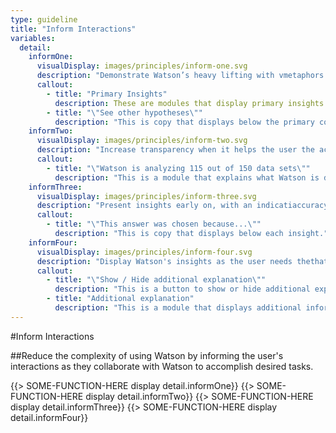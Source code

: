 ```yaml
---
type: guideline
title: "Inform Interactions"
variables:
  detail:
    informOne:
      visualDisplay: images/principles/inform-one.svg
      description: "Demonstrate Watson’s heavy lifting with vmetaphors and indications of the actions Watson takes."
      callout:
        - title: "Primary Insights"
          description: These are modules that display primary insights.
        - title: "\"See other hypotheses\""
          description: "This is copy that displays below the primary content."
    informTwo:
      visualDisplay: images/principles/inform-two.svg
      description: "Increase transparency when it helps the user the accuracy of the insights Watson returns."
      callout:
        - title: "\"Watson is analyzing 115 out of 150 data sets\""
          description: "This is a module that explains what Watson is doing."
    informThree: 
      visualDisplay: images/principles/inform-three.svg
      description: "Present insights early on, with an indicatiaccuracy or obscurity."
      callout:
        - title: "\"This answer was chosen because...\""
          description: "This is copy that displays below each insight."
    informFour:
      visualDisplay: images/principles/inform-four.svg
      description: "Display Watson's insights as the user needs thethat interfaces aren't cluttered or overwhelming."
      callout:
        - title: "\"Show / Hide additional explanation\""
          description: "This is a button to show or hide additional explanation."
        - title: "Additional explanation"
          description: "This is a module that displays additional information."
---
```


#Inform Interactions

##Reduce the complexity of using Watson by informing the user's interactions as they collaborate with Watson to accomplish desired tasks.

{{> SOME-FUNCTION-HERE display detail.informOne}}
{{> SOME-FUNCTION-HERE display detail.informTwo}}
{{> SOME-FUNCTION-HERE display detail.informThree}}
{{> SOME-FUNCTION-HERE display detail.informFour}}
